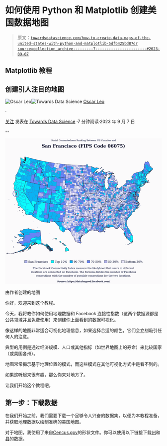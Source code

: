 # 如何使用 Python 和 Matplotlib 创建美国数据地图

> 原文：[`towardsdatascience.com/how-to-create-data-maps-of-the-united-states-with-python-and-matplotlib-5dfb425bd87d?source=collection_archive---------7-----------------------#2023-09-07`](https://towardsdatascience.com/how-to-create-data-maps-of-the-united-states-with-python-and-matplotlib-5dfb425bd87d?source=collection_archive---------7-----------------------#2023-09-07)

## Matplotlib 教程

## 创建引人注目的地图

[](https://medium.com/@oscarleo?source=post_page-----5dfb425bd87d--------------------------------)![Oscar Leo](https://medium.com/@oscarleo?source=post_page-----5dfb425bd87d--------------------------------)[](https://towardsdatascience.com/?source=post_page-----5dfb425bd87d--------------------------------)![Towards Data Science](https://towardsdatascience.com/?source=post_page-----5dfb425bd87d--------------------------------) [Oscar Leo](https://medium.com/@oscarleo?source=post_page-----5dfb425bd87d--------------------------------)

·

[关注](https://medium.com/m/signin?actionUrl=https%3A%2F%2Fmedium.com%2F_%2Fsubscribe%2Fuser%2Fd7e5c1ca65b7&operation=register&redirect=https%3A%2F%2Ftowardsdatascience.com%2Fhow-to-create-data-maps-of-the-united-states-with-python-and-matplotlib-5dfb425bd87d&user=Oscar+Leo&userId=d7e5c1ca65b7&source=post_page-d7e5c1ca65b7----5dfb425bd87d---------------------post_header-----------) 发表在 [Towards Data Science](https://towardsdatascience.com/?source=post_page-----5dfb425bd87d--------------------------------) ·7 分钟阅读·2023 年 9 月 7 日[](https://medium.com/m/signin?actionUrl=https%3A%2F%2Fmedium.com%2F_%2Fvote%2Ftowards-data-science%2F5dfb425bd87d&operation=register&redirect=https%3A%2F%2Ftowardsdatascience.com%2Fhow-to-create-data-maps-of-the-united-states-with-python-and-matplotlib-5dfb425bd87d&user=Oscar+Leo&userId=d7e5c1ca65b7&source=-----5dfb425bd87d---------------------clap_footer-----------)

--

[](https://medium.com/m/signin?actionUrl=https%3A%2F%2Fmedium.com%2F_%2Fbookmark%2Fp%2F5dfb425bd87d&operation=register&redirect=https%3A%2F%2Ftowardsdatascience.com%2Fhow-to-create-data-maps-of-the-united-states-with-python-and-matplotlib-5dfb425bd87d&source=-----5dfb425bd87d---------------------bookmark_footer-----------)![](img/1c56f212ab80ea66082213e3c6beb392.png)

由作者创建的地图

你好，欢迎来到这个教程。

今天，我将教你如何使用地理数据和 Facebook 连接性指数（这两个数据源都是公共领域并且免费使用）来创建你上面看到的数据可视化。

像这样的地图非常适合可视化地理信息，如果选择合适的颜色，它们会立刻吸引任何人的注意。

典型的用例是通过经济规模、人口或其他指标（如世界地图上的寿命）来比较国家（或美国各州）。

地图常常揭示基于地理位置的模式，而这些模式在其他可视化方式中是看不到的。

如果这听起来很有趣，那么你来对地方了。

让我们开始这个教程吧。

## 第一步：下载数据

在我们开始之前，我们需要下载一个足够令人兴奋的数据集，以便为本教程准备，并获取地理数据以绘制准确的美国地图。

对于地图，我使用了来自[Cencus.gov](https://www.census.gov/)的形状文件。你可以使用以下链接下载[州](https://www2.census.gov/geo/tiger/GENZ2018/shp/cb_2018_us_state_500k.zip)和[县](https://www2.census.gov/geo/tiger/GENZ2018/shp/cb_2018_us_county_500k.zip)的数据。
